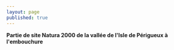 ```yaml
---
layout: page
published: true
---
```


**Partie de site Natura 2000 de la vallée de l'Isle de Périgueux à l'embouchure**
